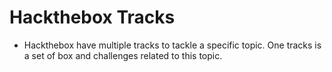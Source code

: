# Hackthebox Tracks

- Hackthebox have multiple tracks to tackle a specific topic. One tracks is a set of box and challenges related to this topic.